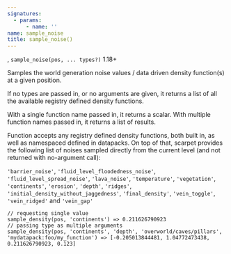 ```yaml
---
signatures:
  - params:
      - name: ''
name: sample_noise
title: sample_noise()
---
```



, `sample_noise(pos, ... types?)` 1.18+

Samples the world generation noise values / data driven density function(s) at a
given position.

If no types are passed in, or no arguments are given, it returns a list of all
the available registry defined density functions.

With a single function name passed in, it returns a scalar. With multiple
function names passed in, it returns a list of results.

Function accepts any registry defined density functions, both built in, as well
as namespaced defined in datapacks. On top of that, scarpet provides the
following list of noises sampled directly from the current level (and not
returned with no-argument call):

`'barrier_noise'`, `'fluid_level_floodedness_noise'`,
`'fluid_level_spread_noise'`, `'lava_noise'`, `'temperature'`, `'vegetation'`,
`'continents'`, `'erosion'`, `'depth'`, `'ridges'`,
`'initial_density_without_jaggedness'`, `'final_density'`, `'vein_toggle'`,
`'vein_ridged'` and `'vein_gap'`

```scarpet
// requesting single value
sample_density(pos, 'continents') => 0.211626790923
// passing type as multiple arguments
sample_density(pos, 'continents', 'depth', 'overworld/caves/pillars', 'mydatapack:foo/my_function') => [-0.205013844481, 1.04772473438, 0.211626790923, 0.123]
```
